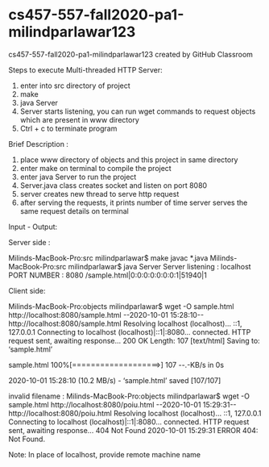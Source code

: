 # cs457-557-fall2020-pa1-milindparlawar123
cs457-557-fall2020-pa1-milindparlawar123 created by GitHub Classroom

Steps to execute Multi-threaded HTTP Server: 
1. enter into src directory of project
2. make 
3. java Server
4. Server starts listening, you can run wget commands to request objects which are present in www directory
5. Ctrl + c to terminate program


Brief Description :
1. place www directory of objects and this project in same directory
2. enter make on terminal to compile the project 
3. enter java Server to run the project
4. Server.java class creates socket and listen on port 8080
5. server creates new thread to serve http request
6. after serving the requests, it prints number of time server serves the same request details on terminal


Input - Output:

Server side : 

Milinds-MacBook-Pro:src milindparlawar$ make
javac *.java
Milinds-MacBook-Pro:src milindparlawar$ java Server
Server listening : localhost
PORT NUMBER : 8080
/sample.html|0:0:0:0:0:0:0:1|51940|1

Client side:

Milinds-MacBook-Pro:objects milindparlawar$ wget -O sample.html http://localhost:8080/sample.html
--2020-10-01 15:28:10--  http://localhost:8080/sample.html
Resolving localhost (localhost)... ::1, 127.0.0.1
Connecting to localhost (localhost)|::1|:8080... connected.
HTTP request sent, awaiting response... 200 OK
Length: 107 [text/html]
Saving to: ‘sample.html’

sample.html         100%[===================>]     107  --.-KB/s    in 0s      

2020-10-01 15:28:10 (10.2 MB/s) - ‘sample.html’ saved [107/107]

invalid filename :
Milinds-MacBook-Pro:objects milindparlawar$ wget -O sample.html http://localhost:8080/poiu.html
--2020-10-01 15:29:31--  http://localhost:8080/poiu.html
Resolving localhost (localhost)... ::1, 127.0.0.1
Connecting to localhost (localhost)|::1|:8080... connected.
HTTP request sent, awaiting response... 404 Not Found
2020-10-01 15:29:31 ERROR 404: Not Found.

Note: In place of localhost, provide remote machine name
